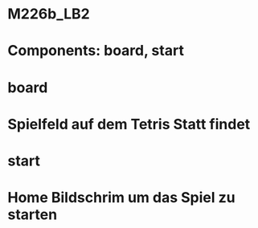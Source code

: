 # M226b_LB2
# Components: board, start

# board
# Spielfeld auf dem Tetris Statt findet

# start
# Home Bildschrim um das Spiel zu starten